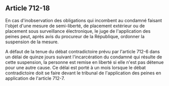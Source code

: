 Article 712-18
----
En cas d'inobservation des obligations qui incombent au condamné faisant l'objet
d'une mesure de semi-liberté, de placement extérieur ou de placement sous
surveillance électronique, le juge de l'application des peines peut, après avis
du procureur de la République, ordonner la suspension de la mesure.

A défaut de la tenue du débat contradictoire prévu par l'article 712-6 dans un
délai de quinze jours suivant l'incarcération du condamné qui résulte de cette
suspension, la personne est remise en liberté si elle n'est pas détenue pour une
autre cause. Ce délai est porté à un mois lorsque le débat contradictoire doit
se faire devant le tribunal de l'application des peines en application de
l'article 712-7.
